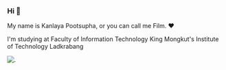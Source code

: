 ### Hi 👋

My name is Kanlaya Pootsupha, or you can call me Film. :heart:

I'm studying at Faculty of Information Technology
King Mongkut's Institute of Technology Ladkrabang

![.](https://media.discordapp.net/attachments/678969369476464641/953012644489605160/unknown.png)

